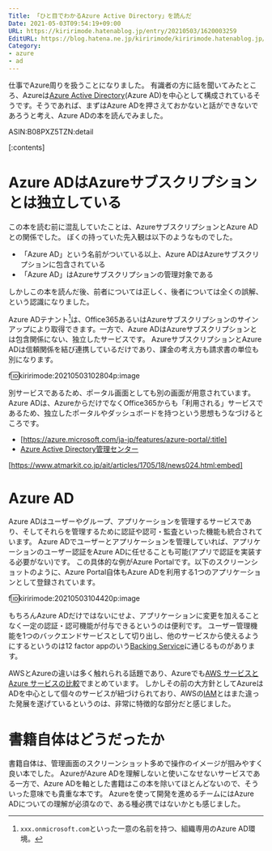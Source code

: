 ```yaml
---
Title: 「ひと目でわかるAzure Active Directory」を読んだ
Date: 2021-05-03T09:54:19+09:00
URL: https://kiririmode.hatenablog.jp/entry/20210503/1620003259
EditURL: https://blog.hatena.ne.jp/kiririmode/kiririmode.hatenablog.jp/atom/entry/26006613723704865
Category:
- azure
- ad
---
```


仕事でAzure周りを扱うことになりました。
有識者の方に話を聞いてみたところ、Azureは[Azure Active Directory](https://azure.microsoft.com/ja-jp/services/active-directory/)(Azure AD)を中心として構成されているそうです。そうであれば、まずはAzure ADを押さえておかないと話ができないであろうと考え、Azure ADの本を読んでみました。

ASIN:B08PXZ5TZN:detail

[:contents]

# Azure ADはAzureサブスクリプションとは独立している

この本を読む前に混乱していたことは、AzureサブスクリプションとAzure ADとの関係でした。
ぼくの持っていた先入観は以下のようなものでした。

- 「Azure AD」という名前がついている以上、Azure ADはAzureサブスクリプションに包含されている
- 「Azure AD」はAzureサブスクリプションの管理対象である

しかしこの本を読んだ後、前者については正しく、後者については全くの誤解、という認識になりました。

Azure ADテナント[^1]は、Office365あるいはAzureサブスクリプションのサインアップにより取得できます。一方で、Azure ADはAzureサブスクリプションとは包含関係にない、独立したサービスです。
AzureサブスクリプションとAzure ADは信頼関係を結び連携しているだけであり、課金の考え方も請求書の単位も別になります。

f:id:kiririmode:20210503102804p:image

別サービスであるため、ポータル画面としても別の画面が用意されています。
Azure ADは、AzureからだけでなくOffice365からも「利用される」サービスであるため、独立したポータルやダッシュボードを持つという思想もうなづけるところです。

- [https://azure.microsoft.com/ja-jp/features/azure-portal/:title]
- [Azure Active Directory管理センター](https://aad.portal.azure.com/)

[https://www.atmarkit.co.jp/ait/articles/1705/18/news024.html:embed]

[^1]: `xxx.onmicrosoft.com`といった一意の名前を持つ、組織専用のAzure AD環境。

# Azure AD

Azure ADはユーザーやグループ、アプリケーションを管理するサービスであり、そしてそれらを管理するために認証や認可・監査といった機能も統合されています。
Azure ADでユーザーとアプリケーションを管理していれば、アプリケーションのユーザー認証をAzure ADに任せることも可能(アプリで認証を実装する必要がない)です。
この具体的な例がAzure Portalです。以下のスクリーンショットのように、Azure Portal自体もAzure ADを利用する1つのアプリケーションとして登録されています。

f:id:kiririmode:20210503104420p:image

もちろんAzure ADだけではないにせよ、アプリケーションに変更を加えることなく一定の認証・認可機能が付与できるというのは便利です。
ユーザー管理機能を1つのバックエンドサービスとして切り出し、他のサービスから使えるようにするというのは12 factor appのいう[Backing Service](https://12factor.net/backing-services)に通じるものがあります。

AWSとAzureの違いは多く触れられる話題であり、Azureでも[AWS サービスと Azure サービスの比較](https://docs.microsoft.com/ja-jp/azure/architecture/aws-professional/services)でまとめています。
しかしその前の大方針としてAzureはADを中心として個々のサービスが紐づけられており、AWSの[IAM](https://aws.amazon.com/jp/iam/)とはまた違った発展を遂げているというのは、非常に特徴的な部分だと感じました。

# 書籍自体はどうだったか

書籍自体は、管理画面のスクリーンショット多めで操作のイメージが掴みやすく良い本でした。
AzureがAzure ADを理解しないと使いこなせないサービスである一方で、Azure ADを軸とした書籍はこの本を除いてほとんどないので、そういった意味でも貴重な本です。
Azureを使って開発を進めるチームにはAzure ADについての理解が必須なので、ある種必携ではないかとも感じました。
